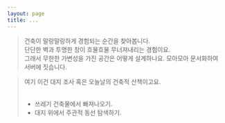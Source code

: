 ```yaml
---
layout: page
title: ...
---
```


> 건축이 말랑말랑하게 경험되는 순간을 찾아봅니다.<br/>
> 단단한 벽과 투명한 창이 흐물흐물 무너져내리는 경험이요.<br/>
> 그래서 무한한 가변성을 가진 공간은 어떻게 설계하나요.
모아모아 문서화하여 서버에 짓습니다. <br/>
 
> 여기 이건 대지 조사 혹은 오늘날의 건축적 산책이고요.
> <br/>
> <br/>
> + 쓰레기 건축물에서 빠져나오기.<br/>
> + 대지 위에서 주관적 동선 탐색하기.<br/> 
